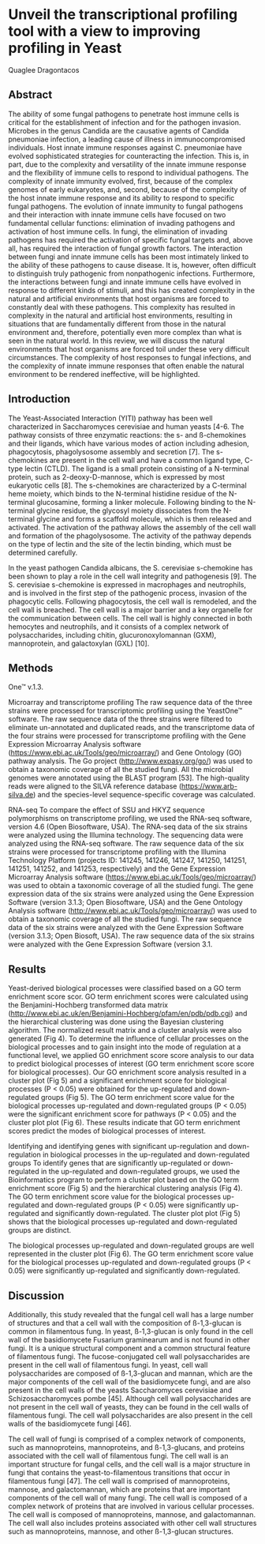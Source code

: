 # Unveil the transcriptional profiling tool with a view to improving profiling in Yeast
Quaglee Dragontacos


## Abstract
The ability of some fungal pathogens to penetrate host immune cells is critical for the establishment of infection and for the pathogen invasion. Microbes in the genus Candida are the causative agents of Candida pneumoniae infection, a leading cause of illness in immunocompromised individuals. Host innate immune responses against C. pneumoniae have evolved sophisticated strategies for counteracting the infection. This is, in part, due to the complexity and versatility of the innate immune response and the flexibility of immune cells to respond to individual pathogens. The complexity of innate immunity evolved, first, because of the complex genomes of early eukaryotes, and, second, because of the complexity of the host innate immune response and its ability to respond to specific fungal pathogens. The evolution of innate immunity to fungal pathogens and their interaction with innate immune cells have focused on two fundamental cellular functions: elimination of invading pathogens and activation of host immune cells. In fungi, the elimination of invading pathogens has required the activation of specific fungal targets and, above all, has required the interaction of fungal growth factors. The interaction between fungi and innate immune cells has been most intimately linked to the ability of these pathogens to cause disease. It is, however, often difficult to distinguish truly pathogenic from nonpathogenic infections. Furthermore, the interactions between fungi and innate immune cells have evolved in response to different kinds of stimuli, and this has created complexity in the natural and artificial environments that host organisms are forced to constantly deal with these pathogens. This complexity has resulted in complexity in the natural and artificial host environments, resulting in situations that are fundamentally different from those in the natural environment and, therefore, potentially even more complex than what is seen in the natural world. In this review, we will discuss the natural environments that host organisms are forced toil under these very difficult circumstances. The complexity of host responses to fungal infections, and the complexity of innate immune responses that often enable the natural environment to be rendered ineffective, will be highlighted.


## Introduction

The Yeast-Associated Interaction (YITI) pathway has been well characterized in Saccharomyces cerevisiae and human yeasts [4-6. The pathway consists of three enzymatic reactions: the s- and ß-chemokines and their ligands, which have various modes of action including adhesion, phagocytosis, phagolysosome assembly and secretion [7]. The s-chemokines are present in the cell wall and have a common ligand type, C-type lectin (CTLD). The ligand is a small protein consisting of a N-terminal protein, such as 2-deoxy-D-mannose, which is expressed by most eukaryotic cells [8]. The s-chemokines are characterized by a C-terminal heme moiety, which binds to the N-terminal histidine residue of the N-terminal glucosamine, forming a linker molecule. Following binding to the N-terminal glycine residue, the glycosyl moiety dissociates from the N-terminal glycine and forms a scaffold molecule, which is then released and activated. The activation of the pathway allows the assembly of the cell wall and formation of the phagolysosome. The activity of the pathway depends on the type of lectin and the site of the lectin binding, which must be determined carefully.

In the yeast pathogen Candida albicans, the S. cerevisiae s-chemokine has been shown to play a role in the cell wall integrity and pathogenesis [9]. The S. cerevisiae s-chemokine is expressed in macrophages and neutrophils, and is involved in the first step of the pathogenic process, invasion of the phagocytic cells. Following phagocytosis, the cell wall is remodeled, and the cell wall is breached. The cell wall is a major barrier and a key organelle for the communication between cells. The cell wall is highly connected in both hemocytes and neutrophils, and it consists of a complex network of polysaccharides, including chitin, glucuronoxylomannan (GXM), mannoprotein, and galactoxylan (GXL) [10].


## Methods
One™ v.1.3.

Microarray and transcriptome profiling
The raw sequence data of the three strains were processed for transcriptomic profiling using the YeastOne™ software. The raw sequence data of the three strains were filtered to eliminate un-annotated and duplicated reads, and the transcriptome data of the four strains were processed for transcriptome profiling with the Gene Expression Microarray Analysis software (https://www.ebi.ac.uk/Tools/geo/microarray/) and Gene Ontology (GO) pathway analysis. The Go project (http://www.expasy.org/go/) was used to obtain a taxonomic coverage of all the studied fungi. All the microbial genomes were annotated using the BLAST program [53]. The high-quality reads were aligned to the SILVA reference database (https://www.arb-silva.de) and the species-level sequence-specific coverage was calculated.

RNA-seq
To compare the effect of SSU and HKYZ sequence polymorphisms on transcriptome profiling, we used the RNA-seq software, version 4.6 (Open Biosoftware, USA). The RNA-seq data of the six strains were analyzed using the Illumina technology. The sequencing data were analyzed using the RNA-seq software. The raw sequence data of the six strains were processed for transcriptome profiling with the Illumina Technology Platform (projects ID: 141245, 141246, 141247, 141250, 141251, 141251, 141252, and 141253, respectively) and the Gene Expression Microarray Analysis software (https://www.ebi.ac.uk/Tools/geo/microarray/) was used to obtain a taxonomic coverage of all the studied fungi. The gene expression data of the six strains were analyzed using the Gene Expression Software (version 3.1.3; Open Biosoftware, USA) and the Gene Ontology Analysis software (http://www.ebi.ac.uk/Tools/geo/microarray/) was used to obtain a taxonomic coverage of all the studied fungi. The raw sequence data of the six strains were analyzed with the Gene Expression Software (version 3.1.3; Open Biosoft, USA). The raw sequence data of the six strains were analyzed with the Gene Expression Software (version 3.1.


## Results
Yeast-derived biological processes were classified based on a GO term enrichment score scor. GO term enrichment scores were calculated using the Benjamini-Hochberg transformed data matrix (http://www.ebi.ac.uk/en/Benjamini-Hochberg/pfam/en/pdb/pdb.cgi) and the hierarchical clustering was done using the Bayesian clustering algorithm. The normalized result matrix and a cluster analysis were also generated (Fig 4). To determine the influence of cellular processes on the biological processes and to gain insight into the mode of regulation at a functional level, we applied GO enrichment score score analysis to our data to predict biological processes of interest (GO term enrichment score score for biological processes). Our GO enrichment score analysis resulted in a cluster plot (Fig 5) and a significant enrichment score for biological processes (P < 0.05) were obtained for the up-regulated and down-regulated groups (Fig 5). The GO term enrichment score value for the biological processes up-regulated and down-regulated groups (P < 0.05) were the significant enrichment score for pathways (P < 0.05) and the cluster plot plot (Fig 6). These results indicate that GO term enrichment scores predict the modes of biological processes of interest.

Identifying and identifying genes with significant up-regulation and down-regulation in biological processes in the up-regulated and down-regulated groups
To identify genes that are significantly up-regulated or down-regulated in the up-regulated and down-regulated groups, we used the Bioinformatics program to perform a cluster plot based on the GO term enrichment score (Fig 5) and the hierarchical clustering analysis (Fig 4). The GO term enrichment score value for the biological processes up-regulated and down-regulated groups (P < 0.05) were significantly up-regulated and significantly down-regulated. The cluster plot plot (Fig 5) shows that the biological processes up-regulated and down-regulated groups are distinct.

The biological processes up-regulated and down-regulated groups are well represented in the cluster plot (Fig 6). The GO term enrichment score value for the biological processes up-regulated and down-regulated groups (P < 0.05) were significantly up-regulated and significantly down-regulated.


## Discussion
Additionally, this study revealed that the fungal cell wall has a large number of structures and that a cell wall with the composition of ß-1,3-glucan is common in filamentous fung. In yeast, ß-1,3-glucan is only found in the cell wall of the basidiomycete Fusarium graminearum and is not found in other fungi. It is a unique structural component and a common structural feature of filamentous fungi. The fucose-conjugated cell wall polysaccharides are present in the cell wall of filamentous fungi. In yeast, cell wall polysaccharides are composed of ß-1,3-glucan and mannan, which are the major components of the cell wall of the basidiomycete fungi, and are also present in the cell walls of the yeasts Saccharomyces cerevisiae and Schizosaccharomyces pombe [45]. Although cell wall polysaccharides are not present in the cell wall of yeasts, they can be found in the cell walls of filamentous fungi. The cell wall polysaccharides are also present in the cell walls of the basidiomycete fungi [46].

The cell wall of fungi is comprised of a complex network of components, such as mannoproteins, mannoproteins, and ß-1,3-glucans, and proteins associated with the cell wall of filamentous fungi. The cell wall is an important structure for fungal cells, and the cell wall is a major structure in fungi that contains the yeast-to-filamentous transitions that occur in filamentous fungi [47]. The cell wall is comprised of mannoproteins, mannose, and galactomannan, which are proteins that are important components of the cell wall of many fungi. The cell wall is composed of a complex network of proteins that are involved in various cellular processes. The cell wall is composed of mannoproteins, mannose, and galactomannan. The cell wall also includes proteins associated with other cell wall structures such as mannoproteins, mannose, and other ß-1,3-glucan structures.
